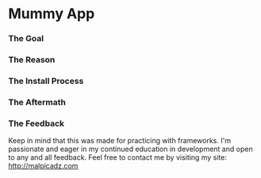# Mummy App

### The Goal 


### The Reason


### The Install Process 


### The Aftermath


### The Feedback
Keep in mind that this was made for practicing with frameworks. I'm passionate and eager in my continued education in development and open to any and all feedback. Feel free to contact me by visiting my site:
http://malpicadz.com

